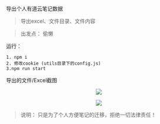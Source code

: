 导出个人有道云笔记数据

> 导出excel、文件目录、文件内容

> 出发点： 偷懒

运行： 
```
1. npm i
2. 修改cookie (utils目录下的config.js)
3.npm run start
```

导出的文件/Excel截图
<p align="center">
  <img src="https://raw.githubusercontent.com/sleepq123/Reptile_YouDaoNote/master/show-img/excel.png">
</p>
<p align="center">
  <img src="https://raw.githubusercontent.com/sleepq123/Reptile_YouDaoNote/master/show-img/1577242679(1).png">
</p>


> 说明： 只是为了个人方便笔记的迁移，拒绝一切法律责任！
